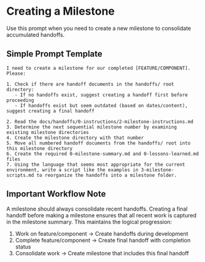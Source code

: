 # Creating a Milestone

Use this prompt when you need to create a new milestone to consolidate accumulated handoffs.

## Simple Prompt Template

```
I need to create a milestone for our completed [FEATURE/COMPONENT]. Please:

1. Check if there are handoff documents in the handoffs/ root directory:
   - If no handoffs exist, suggest creating a handoff first before proceeding
   - If handoffs exist but seem outdated (based on dates/content), suggest creating a final handoff

2. Read the docs/handoffs/0-instructions/2-milestone-instructions.md
3. Determine the next sequential milestone number by examining existing milestone directories
4. Create the milestone directory with that number
5. Move all numbered handoff documents from the handoffs/ root into this milestone directory
6. Create the required 0-milestone-summary.md and 0-lessons-learned.md files
7. Using the language that seems most appropriate for the current environment, write a script like the examples in 3-milestone-scripts.md to reorganize the handoffs into a milestone folder.
```


## Important Workflow Note

A milestone should always consolidate recent handoffs. Creating a final handoff before making a milestone ensures that all recent work is captured in the milestone summary. This maintains the logical progression:

1. Work on feature/component → Create handoffs during development
2. Complete feature/component → Create final handoff with completion status
3. Consolidate work → Create milestone that includes this final handoff
